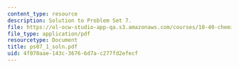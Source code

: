```yaml
---
content_type: resource
description: Solution to Problem Set 7.
file: https://ol-ocw-studio-app-qa.s3.amazonaws.com/courses/10-40-chemical-engineering-thermodynamics-fall-2003/4f070aae143c36766d7ac277fd2efecf_ps07_1_soln.pdf
file_type: application/pdf
resourcetype: Document
title: ps07_1_soln.pdf
uid: 4f070aae-143c-3676-6d7a-c277fd2efecf
---
```

